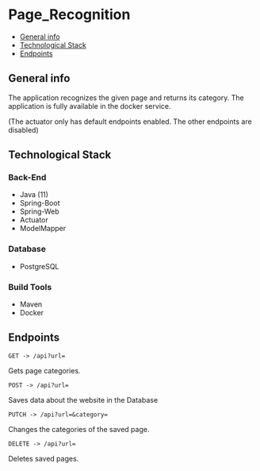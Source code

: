 # Page_Recognition
* [General info](#general-info)
* [Technological Stack](#technological-stack)
* [Endpoints](#endpoints)

## General info

The application recognizes the given page and returns its category.
The application is fully available in the docker service.

(The actuator only has default endpoints enabled. The other endpoints are disabled)

## Technological Stack
### Back-End
* Java (11)
* Spring-Boot
* Spring-Web
* Actuator
* ModelMapper
### Database
* PostgreSQL
### Build Tools
* Maven
* Docker

## Endpoints

```
GET -> /api?url=
```
Gets page categories.

```
POST -> /api?url=
```
Saves data about the website in the Database

```
PUTCH -> /api?url=&category=
```
Changes the categories of the saved page.

```
DELETE -> /api?url=
```
Deletes saved pages.
